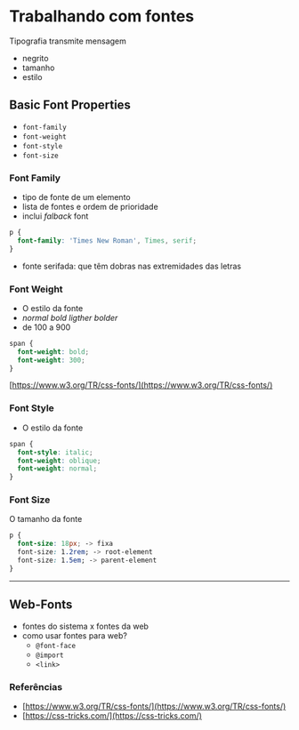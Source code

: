 # Trabalhando com fontes

Tipografia transmite mensagem
- negrito
- tamanho
- estilo

## Basic Font Properties
- `font-family`
- `font-weight`
- `font-style`
- `font-size`


### __Font Family__
- tipo de fonte de um elemento
- lista de fontes e ordem de prioridade
- inclui _falback_ font

```css
p {
  font-family: 'Times New Roman', Times, serif;
}
```
- fonte serifada: que têm dobras nas extremidades das letras

### __Font Weight__

- O estilo da fonte
- _normal bold ligther bolder_
- de 100 a 900
```css
span {
  font-weight: bold;
  font-weight: 300;
}
```
[https://www.w3.org/TR/css-fonts/](https://www.w3.org/TR/css-fonts/)


### __Font Style__

- O estilo da fonte

```css
span {
  font-style: italic;
  font-weight: oblique;
  font-weight: normal;
}
```


### __Font Size__

O tamanho da fonte
```css
p {
  font-size: 18px; -> fixa
  font-size: 1.2rem; -> root-element
  font-size: 1.5em; -> parent-element
}
```

---


## Web-Fonts

- fontes do sistema x fontes da web
- como usar fontes para web?
  - `@font-face`
  - `@import`
  - `<link>`



### Referências
- [https://www.w3.org/TR/css-fonts/](https://www.w3.org/TR/css-fonts/)
- [https://css-tricks.com/](https://css-tricks.com/)
